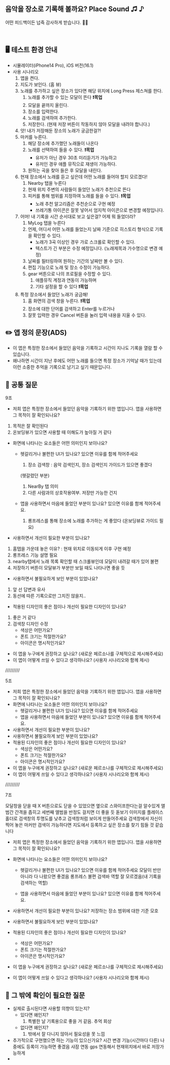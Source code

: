 
## 음악을 장소로 기록해 볼까요? Place Sound ♫ ♪
어떤 피드백이든 넙죽 감사하게 받습니다. 🙏🏻

<br>

## 🖥 테스트 환경 안내
- 시뮬레이터(iPhone14 Pro), iOS 버전(16.1)
- 사용 시나리오
	1. 앱을 켠다.
	2. 지도가 보인다. (홈 뷰)
	3. 노래를 추가하고 싶은 장소가 있다면 해당 위치에 Long Press 제스쳐를 한다.
		1. 노래를 추가할 수 있는 모달이 뜬다 **❗️목업**
		2. 모달을 끝까지 올린다.
		3. 장소를 입력한다.
		4. 노래를 검색하여 추가한다.
		5. 저장한다. (현재 저장 버튼이 작동하지 않아 모달을 내려야 합니다.)
	4. 앗! 내가 저장해둔 장소의 노래가 궁금한걸?!
	5. 마커를 누른다.
		1. 해당 장소에 추가했던 노래들이 나온다
		2. 노래를 선택하여 들을 수 있다. **❗️목업**
			- 유저가 아닌 경우 30초 미리듣기가 가능하고
			- 유저인 경우 애플 뮤직으로 재생이 가능하다.
		3. 원하는 곡을 찾아 들은 후 모달을 내린다.
	6. 현재 장소에서 노래를 듣고 싶은데 어떤 노래를 들어야 할지 모르겠다!
		1. Nearby 탭을 누른다
		2. 현재 위치 주변의 사람들이 들었던 노래가 추천으로 뜬다
		3. 피커를 통해 범위를 지정하여 노래를 들을 수 있다. **❗️목업**
			- 노래 추천 알고리즘은 추천순으로 구현 예정
			- 쓰레기통 아이콘은 잘못 넣어서 엄지척 아이콘으로 변경할 예정입니다.
	7. 어머! 내 기록을 시간 순서대로 보고 싶은걸? 어제 뭐 들었더라?
		1. MyLog 탭을 누른다
		2. 언제, 어디서 어떤 노래를 들었는지 날짜 기준으로 히스토리 형식으로 기록을 확인할 수 있다.
			- 노래가 3곡 이상인 경우 가로 스크롤로 확인할 수 있다.
			- 텍스트가 긴 부분은 수정 예정입니다. (노래제목과 가수명으로 변경 예정)
		3. 날짜를 필터링하여 원하는 기간의 날짜만 볼 수 있다.
		4. 편집 기능으로 노래 및 장소 수정이 가능하다.
		5. gear 버튼으로 나의 프로필을 수정할 수 있다.
			1. 애플뮤직 계정과 연동이 가능하며
			2. 기타 설정을 할 수 있다 **❗️목업**
	8. 특정 장소에서 들었던 노래가 궁금해!
		1. 홈 화면의 검색 창을 누른다. **❗️목업**
		2. 장소에 대한 단어를 검색하고 Enter를 누르거나
		3. 잘못 입력한 경우 Cancel 버튼을 눌러 입력 내용을 지울 수 있다.



##  ✏️  앱 정의 문장(ADS)
- 이 앱은 특정한 장소에서 들었던 음악을 기록하고 시간이 지나도 기록을 열람 할 수 있습니다.
- 왜나하면 시간이 지난 후에도 어떤 노래를 들으면 특정 장소가 기억날 때가 있는데 이런 소중한 추억을 기록으로 남기고 싶기 때문입니다.

## 🔎  공통 질문

9조

- 저희 앱은 특정한 장소에서 들었던 음악을 기록하기 위한 앱입니다. 앱을 사용하면 그 목적이 잘 확인되나요?
1. 목적은 잘 확인된다
2. 온보딩뷰가 있으면 사용할 때 이해도가 높아질 거 같다

- 화면에 나타나는 요소들은 어떤 의미인지 보이나요?
	- 헷갈리거나 불편한 UI가 있나요? 있으면 이유를 함께 적어주세요
        1. 장소 검색창 : 음악 검색인지, 장소 검색인지 가이드가 있으면 좋겠다
        
        (헷갈렸던 부분)
        1. NearBy 탭 의미
        2. 다른 사람과의 상호작용여부. 저장만 가능한 건지
        
	- 앱을 사용하면서 마음에 들었던 부분이 있나요? 있으면 이유를 함께 적어주세요.
        1. 롱프레스를 통해 장소에 노래를 추가하는 게 좋았다 (온보딩뷰로 가이드 필요)
        
- 사용하면서 개선이 필요한 부분이 있나요?
1. 홈탭을 가운데 놓은 이유? 
 : 현재 위치로 이동되게 이후 구현 예정
2. 롱프레스 기능 설명 필요
3. nearby탭에서 노래 목록 확인할 때 스크롤뷰인데 모달이 내려갈 때가 있어 불편
4. 저장하기 버튼이 모달뷰가 부분만 보일 때도 나타나면 좋을 듯

- 사용하면서 불필요하게 보인 부분이 있었나요?
1. 앞 선 답변과 유사
2. 동선에 따른 기록으로만 그치진 않을지.. 

- 적용된 디자인의 좋은 점이나 개선이 필요한 디자인이 있나요?
1. 좋은 거 같다
2. 검색창 디자인 수정
	- 색상은 어떤가요? 
	- 폰트 크기는 적절한가요?
	- 아이콘은 명시적인가요?
- 이 앱을 누구에게 권장하고 싶나요? (새로운 페르소나를 구체적으로 제시해주세요)
- 이 앱이 어떻게 쓰일 수 있다고 생각하나요? (사용자 시나리오와 함께 제시)

/////////

5조

- 저희 앱은 특정한 장소에서 들었던 음악을 기록하기 위한 앱입니다. 앱을 사용하면 그 목적이 잘 확인되나요?
- 화면에 나타나는 요소들은 어떤 의미인지 보이나요?
    - 헷갈리거나 불편한 UI가 있나요? 있으면 이유를 함께 적어주세요
    - 앱을 사용하면서 마음에 들었던 부분이 있나요? 있으면 이유를 함께 적어주세요.
- 사용하면서 개선이 필요한 부분이 있나요?
- 사용하면서 불필요하게 보인 부분이 있었나요?
- 적용된 디자인의 좋은 점이나 개선이 필요한 디자인이 있나요?
    - 색상은 어떤가요?
    - 폰트 크기는 적절한가요?
    - 아이콘은 명시적인가요?
- 이 앱을 누구에게 권장하고 싶나요? (새로운 페르소나를 구체적으로 제시해주세요)
- 이 앱이 어떻게 쓰일 수 있다고 생각하나요? (사용자 시나리오와 함께 제시)

/////////

7조

모달창을 닫을 때 X 버튼으로도 닫을 수 있었으면
옆으로 스와이프한다는걸 알수있게 앨범간 간격을 좁히고 세번째 앨범을 반정도 걸치면 더 좋을 듯
돋보기 이미지를 플레이스 홀더로
검색창의 투명도를 낮추고 검색창처럼 보이게 만들어주세요
검색창에서 자신이 찍어 놓은 마커만 검색이 가능하다면 지도에서 등록하고 싶은 장소를 찾기 힘들 것 같습니다

- 저희 앱은 특정한 장소에서 들었던 음악을 기록하기 위한 앱입니다. 앱을 사용하면 그 목적이 잘 확인되나요?
- 화면에 나타나는 요소들은 어떤 의미인지 보이나요?
    - 헷갈리거나 불편한 UI가 있나요? 있으면 이유를 함께 적어주세요
    모달이 반만 아니라 다 나왔으면 좋겠음
    롱프레스 불편
    검색바 역할 잘 모르겠음(내 기록을 검색하는 역할)
    
    - 앱을 사용하면서 마음에 들었던 부분이 있나요? 있으면 이유를 함께 적어주세요.
- 사용하면서 개선이 필요한 부분이 있나요?
저장하는 장소 범위에 대한 기준 모호

- 사용하면서 불필요하게 보인 부분이 있었나요?
- 적용된 디자인의 좋은 점이나 개선이 필요한 디자인이 있나요?
    - 색상은 어떤가요?
    - 폰트 크기는 적절한가요?
    - 아이콘은 명시적인가요?
- 이 앱을 누구에게 권장하고 싶나요? (새로운 페르소나를 구체적으로 제시해주세요)
- 이 앱이 어떻게 쓰일 수 있다고 생각하나요? (사용자 시나리오와 함께 제시)


## 🧐 그 밖에 확인이 필요한 질문
- 실제로 출시된다면 사용할 의향이 있는지?
	- 있다면 왜인지?
        1. 특별한 날 기록용으로 좋을 거 같음. 추억 회상
	- 없다면 왜인지? 
        1. 밖에서 잘 다니지 않아서 필요성을 못 느낌
- 추가적으로 구현했으면 하는 기능이 있으신가요?
시간 변경 기능(시간마다 다른)
나중에도 등록이 가능하면 좋겠음
샤잠 연동
gps 연동해서 현재위치에서 바로 저장가능하게
- 
